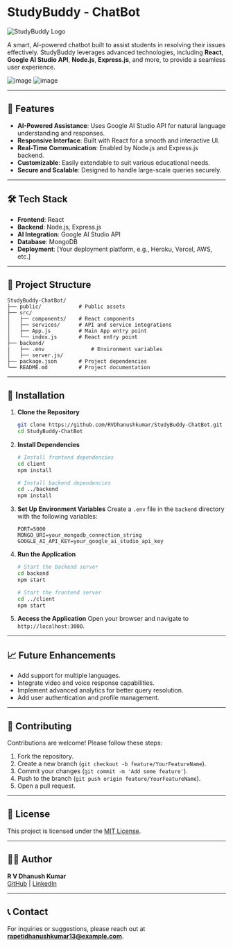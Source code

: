 # StudyBuddy - ChatBot

![StudyBuddy Logo](https://via.placeholder.com/800x200.png?text=StudyBuddy+ChatBot)

A smart, AI-powered chatbot built to assist students in resolving their issues effectively. StudyBuddy leverages advanced technologies, including **React**, **Google AI Studio API**, **Node.js**, **Express.js**, and more, to provide a seamless user experience.

![image](https://github.com/user-attachments/assets/5d0b26d7-3001-4d56-ba34-0819f595e6e9)
![image](https://github.com/user-attachments/assets/6200fd1e-3051-40f3-9078-62e8af7fd01c)


---

## 🚀 Features

- **AI-Powered Assistance**: Uses Google AI Studio API for natural language understanding and responses.
- **Responsive Interface**: Built with React for a smooth and interactive UI.
- **Real-Time Communication**: Enabled by Node.js and Express.js backend.
- **Customizable**: Easily extendable to suit various educational needs.
- **Secure and Scalable**: Designed to handle large-scale queries securely.

---

## 🛠️ Tech Stack

- **Frontend**: React
- **Backend**: Node.js, Express.js
- **AI Integration**: Google AI Studio API
- **Database**: MongoDB
- **Deployment**: [Your deployment platform, e.g., Heroku, Vercel, AWS, etc.]

---

## 📂 Project Structure

```plaintext
StudyBuddy-ChatBot/
├── public/            # Public assets
├── src/
│   ├── components/    # React components
│   ├── services/      # API and service integrations
│   ├── App.js         # Main App entry point
│   └── index.js       # React entry point
├── backend/
|   ├── .env               # Environment variables
│   ├── server.js/ 
├── package.json       # Project dependencies
└── README.md          # Project documentation
```

---

## 🔧 Installation

1. **Clone the Repository**
   ```bash
   git clone https://github.com/RVDhanushkumar/StudyBuddy-ChatBot.git
   cd StudyBuddy-ChatBot
   ```

2. **Install Dependencies**
   ```bash
   # Install frontend dependencies
   cd client
   npm install

   # Install backend dependencies
   cd ../backend
   npm install
   ```

3. **Set Up Environment Variables**
   Create a `.env` file in the `backend` directory with the following variables:
   ```plaintext
   PORT=5000
   MONGO_URI=your_mongodb_connection_string
   GOOGLE_AI_API_KEY=your_google_ai_studio_api_key
   ```

4. **Run the Application**
   ```bash
   # Start the backend server
   cd backend
   npm start

   # Start the frontend server
   cd ../client
   npm start
   ```

5. **Access the Application**
   Open your browser and navigate to `http://localhost:3000`.

---

## 📈 Future Enhancements

- Add support for multiple languages.
- Integrate video and voice response capabilities.
- Implement advanced analytics for better query resolution.
- Add user authentication and profile management.

---

## 🤝 Contributing

Contributions are welcome! Please follow these steps:

1. Fork the repository.
2. Create a new branch (`git checkout -b feature/YourFeatureName`).
3. Commit your changes (`git commit -m 'Add some feature'`).
4. Push to the branch (`git push origin feature/YourFeatureName`).
5. Open a pull request.

---

## 📜 License

This project is licensed under the [MIT License](LICENSE).

---

## 👨‍💻 Author

**R V Dhanush Kumar**  
[GitHub](https://github.com/RVDhanushkumar) | [LinkedIn](https://www.linkedin.com/in/your-link/](https://www.linkedin.com/in/dhanush-awesome/))

---

## 📞 Contact

For inquiries or suggestions, please reach out at **rapetidhanushkumar13@example.com**.
